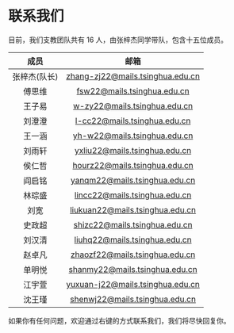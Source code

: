 # 联系我们

目前，我们支教团队共有 16 人，由张梓杰同学带队，包含十五位成员。

|   成员    |                邮箱                |
|:-------:|:--------------------------------:|
| 张梓杰(队长) | zhang-zj22@mails.tsinghua.edu.cn |
|   傅思维   |   fsw22@mails.tsinghua.edu.cn    |
|   王子易   |   w-zy22@mails.tsinghua.edu.cn   |
|   刘澄澄   |   l-cc22@mails.tsinghua.edu.cn   |
|   王一涵   |   yh-w22@mails.tsinghua.edu.cn   |
|   刘雨轩   |  yxliu22@mails.tsinghua.edu.cn   |
|   侯仁哲   |  hourz22@mails.tsinghua.edu.cn   |
|   阎启铭   |  yanqm22@mails.tsinghua.edu.cn   |
|   林琮盛   |  lincc22@mails.tsinghua.edu.cn   |
|   刘宽    | liukuan22@mails.tsinghua.edu.cn  |
|   史政超   |  shizc22@mails.tsinghua.edu.cn   |
|   刘汉清   |  liuhq22@mails.tsinghua.edu.cn   |
|   赵卓凡   |  zhaozf22@mails.tsinghua.edu.cn  |
|   单明悦   |  shanmy22@mails.tsinghua.edu.cn  |
|   江宇萱   | yuxuan-j22@mails.tsinghua.edu.cn |
|   沈王瑾   |  shenwj22@mails.tsinghua.edu.cn  |

如果你有任何问题，欢迎通过右键的方式联系我们，我们将尽快回复你。
